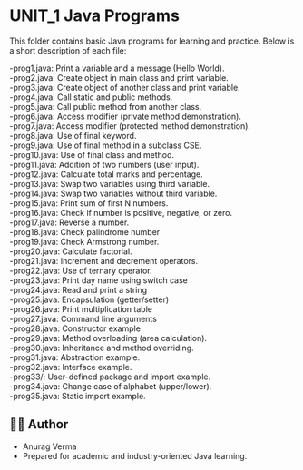 # UNIT_1 Java Programs

This folder contains basic Java programs for learning and practice. Below is a short description of each file:

-prog1.java: Print a variable and a message (Hello World).<br>
-prog2.java: Create object in main class and print variable.<br>
-prog3.java: Create object of another class and print variable.<br>
-prog4.java: Call static and public methods.<br>
-prog5.java: Call public method from another class.<br>
-prog6.java: Access modifier (private method demonstration).<br>
-prog7.java: Access modifier (protected method demonstration).<br>
-prog8.java: Use of final keyword.<br>
-prog9.java: Use of final method in a subclass CSE.<br>
-prog10.java: Use of final class and method.<br>
-prog11.java: Addition of two numbers (user input).<br>
-prog12.java: Calculate total marks and percentage.<br>
-prog13.java: Swap two variables using third variable.<br>
-prog14.java: Swap two variables without third variable.<br>
-prog15.java: Print sum of first N numbers.<br>
-prog16.java: Check if number is positive, negative, or zero.<br>
-prog17.java: Reverse a number.<br>
-prog18.java: Check palindrome number<br>
-prog19.java: Check Armstrong number.<br>
-prog20.java: Calculate factorial.<br>
-prog21.java: Increment and decrement operators.<br>
-prog22.java: Use of ternary operator.<br>
-prog23.java: Print day name using switch case<br>
-prog24.java: Read and print a string<br>
-prog25.java: Encapsulation (getter/setter)<br>
-prog26.java: Print multiplication table<br>
-prog27.java: Command line arguments<br>
-prog28.java: Constructor example<br>
-prog29.java: Method overloading (area calculation).<br>
-prog30.java: Inheritance and method overriding.<br>
-prog31.java: Abstraction example.<br>
-prog32.java: Interface example.<br>
-prog33/: User-defined package and import example.<br>
-prog34.java: Change case of alphabet (upper/lower).<br>
-prog35.java: Static import example.<br>

## 🧑‍💻 Author
  - Anurag Verma
  - Prepared for academic and industry-oriented Java learning.